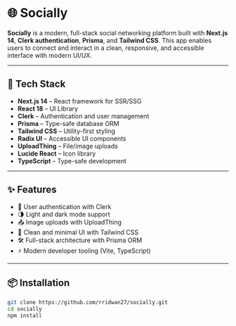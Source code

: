 # 🌐 Socially

**Socially** is a modern, full-stack social networking platform built with **Next.js 14**, **Clerk authentication**, **Prisma**, and **Tailwind CSS**. This app enables users to connect and interact in a clean, responsive, and accessible interface with modern UI/UX.

---

## 🚀 Tech Stack

- **Next.js 14** – React framework for SSR/SSG
- **React 18** – UI Library
- **Clerk** – Authentication and user management
- **Prisma** – Type-safe database ORM
- **Tailwind CSS** – Utility-first styling
- **Radix UI** – Accessible UI components
- **UploadThing** – File/image uploads
- **Lucide React** – Icon library
- **TypeScript** – Type-safe development

---

## ✨ Features

- 🔐 User authentication with Clerk
- 🌗 Light and dark mode support
- 📤 Image uploads with UploadThing
- 🎯 Clean and minimal UI with Tailwind CSS
- 🛠 Full-stack architecture with Prisma ORM
- ⚡ Modern developer tooling (Vite, TypeScript)

---

## 📦 Installation

```bash
git clone https://github.com/rridwan27/socially.git
cd socially
npm install
